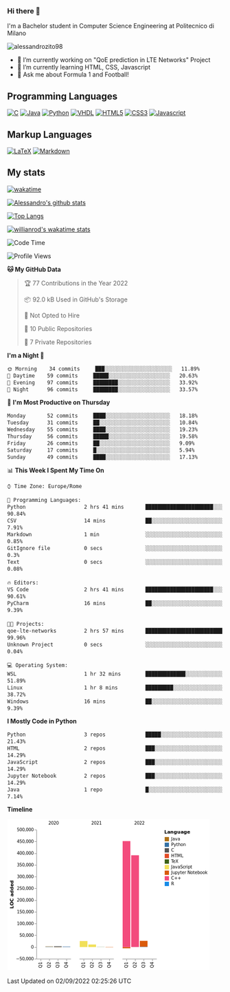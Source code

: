 ### Hi there 👋

I'm a Bachelor student in Computer Science Engineering at Politecnico di Milano

<p align="left"> <img src="https://komarev.com/ghpvc/?username=alessandrozito98&label=Profile%20views&color=129e00&style=plastic" alt="alessandrozito98" /> </p>


<!--
**alessandrozito98/alessandrozito98** is a ✨ _special_ ✨ repository because its `README.md` (this file) appears on your GitHub profile.
-->

- 🔭 I’m currently working on "QoE prediction in LTE Networks" Project
- 🌱 I’m currently learning HTML, CSS, Javascript
- 💬 Ask me about Formula 1 and Football!




## Programming Languages

[![C](https://img.shields.io/badge/c%20-%2300599C.svg?&style=for-the-badge&logo=c&logoColor=white)](<https://en.wikipedia.org/wiki/C_(programming_language)>)
[![Java](https://img.shields.io/badge/java-%23ED8B00.svg?&style=for-the-badge&logo=java&logoColor=white)](https://www.java.com/)
[![Python](https://img.shields.io/badge/python%20-%2314354C.svg?&style=for-the-badge&logo=python&logoColor=white)](https://www.python.org/)
[![VHDL](https://img.shields.io/badge/-VHDL-lightgrey?style=for-the-badge&logo=xilinx&logoColor=red)](https://en.wikipedia.org/wiki/VHDL)
[![HTML5](https://img.shields.io/badge/html5%20-%23E34F26.svg?&style=for-the-badge&logo=html5&logoColor=white)](https://en.wikipedia.org/wiki/HTML5)
[![CSS3](https://img.shields.io/badge/css3%20-%231572B6.svg?&style=for-the-badge&logo=css3&logoColor=white)](https://en.wikipedia.org/wiki/CSS)
[![Javascript](https://img.shields.io/badge/javascript%20-%23323330.svg?&style=for-the-badge&logo=javascript&logoColor=%23F7DF1)](https://en.wikipedia.org/wiki/JavaScript)

## Markup Languages

[![LaTeX](https://img.shields.io/badge/latex%20-%23008080.svg?&style=for-the-badge&logo=latex&logoColor=white)](https://en.wikipedia.org/wiki/LaTeX)
[![Markdown](https://img.shields.io/badge/markdown-%23000000.svg?&style=for-the-badge&logo=markdown&logoColor=white)](https://en.wikipedia.org/wiki/Markdown)


## My stats

[![wakatime](https://wakatime.com/badge/user/6602f0ab-f5f4-418b-b2fb-1fa267f6c557.svg)](https://wakatime.com/@6602f0ab-f5f4-418b-b2fb-1fa267f6c557)


[![Alessandro's github stats](https://github-readme-stats.vercel.app/api?username=alessandrozito98&count_private=true&show_icons=true&theme=radical)](https://github.com/anuraghazra/github-readme-stats)


[![Top Langs](https://github-readme-stats.vercel.app/api/top-langs/?username=alessandrozito98&langs_count=10&layout=compact)](https://github.com/anuraghazra/github-readme-stats)


[![willianrod's wakatime stats](https://github-readme-stats.vercel.app/api/wakatime?username=alessandrozito98&layout=compact&v=2)](https://github.com/anuraghazra/github-readme-stats) 



<!--START_SECTION:waka-->
![Code Time](http://img.shields.io/badge/Code%20Time-38%20hrs%2022%20mins-blue)

![Profile Views](http://img.shields.io/badge/Profile%20Views-66-blue)

**🐱 My GitHub Data** 

> 🏆 77 Contributions in the Year 2022
 > 
> 📦 92.0 kB Used in GitHub's Storage 
 > 
> 🚫 Not Opted to Hire
 > 
> 📜 10 Public Repositories 
 > 
> 🔑 7 Private Repositories  
 > 
**I'm a Night 🦉** 

```text
🌞 Morning    34 commits     ███░░░░░░░░░░░░░░░░░░░░░░   11.89% 
🌆 Daytime    59 commits     █████░░░░░░░░░░░░░░░░░░░░   20.63% 
🌃 Evening    97 commits     ████████░░░░░░░░░░░░░░░░░   33.92% 
🌙 Night      96 commits     ████████░░░░░░░░░░░░░░░░░   33.57%

```
📅 **I'm Most Productive on Thursday** 

```text
Monday       52 commits     ████░░░░░░░░░░░░░░░░░░░░░   18.18% 
Tuesday      31 commits     ██░░░░░░░░░░░░░░░░░░░░░░░   10.84% 
Wednesday    55 commits     ████░░░░░░░░░░░░░░░░░░░░░   19.23% 
Thursday     56 commits     █████░░░░░░░░░░░░░░░░░░░░   19.58% 
Friday       26 commits     ██░░░░░░░░░░░░░░░░░░░░░░░   9.09% 
Saturday     17 commits     █░░░░░░░░░░░░░░░░░░░░░░░░   5.94% 
Sunday       49 commits     ████░░░░░░░░░░░░░░░░░░░░░   17.13%

```


📊 **This Week I Spent My Time On** 

```text
⌚︎ Time Zone: Europe/Rome

💬 Programming Languages: 
Python                   2 hrs 41 mins       ██████████████████████░░░   90.84% 
CSV                      14 mins             ██░░░░░░░░░░░░░░░░░░░░░░░   7.91% 
Markdown                 1 min               ░░░░░░░░░░░░░░░░░░░░░░░░░   0.85% 
GitIgnore file           0 secs              ░░░░░░░░░░░░░░░░░░░░░░░░░   0.3% 
Text                     0 secs              ░░░░░░░░░░░░░░░░░░░░░░░░░   0.08%

🔥 Editors: 
VS Code                  2 hrs 41 mins       ██████████████████████░░░   90.61% 
PyCharm                  16 mins             ██░░░░░░░░░░░░░░░░░░░░░░░   9.39%

🐱‍💻 Projects: 
qoe-lte-networks         2 hrs 57 mins       █████████████████████████   99.96% 
Unknown Project          0 secs              ░░░░░░░░░░░░░░░░░░░░░░░░░   0.04%

💻 Operating System: 
WSL                      1 hr 32 mins        █████████████░░░░░░░░░░░░   51.89% 
Linux                    1 hr 8 mins         █████████░░░░░░░░░░░░░░░░   38.72% 
Windows                  16 mins             ██░░░░░░░░░░░░░░░░░░░░░░░   9.39%

```

**I Mostly Code in Python** 

```text
Python                   3 repos             █████░░░░░░░░░░░░░░░░░░░░   21.43% 
HTML                     2 repos             ███░░░░░░░░░░░░░░░░░░░░░░   14.29% 
JavaScript               2 repos             ███░░░░░░░░░░░░░░░░░░░░░░   14.29% 
Jupyter Notebook         2 repos             ███░░░░░░░░░░░░░░░░░░░░░░   14.29% 
Java                     1 repo              █░░░░░░░░░░░░░░░░░░░░░░░░   7.14%

```


**Timeline**

![Chart not found](https://raw.githubusercontent.com/alessandrozito98/alessandrozito98/master/charts/bar_graph.png) 


 Last Updated on 02/09/2022 02:25:26 UTC
<!--END_SECTION:waka-->
